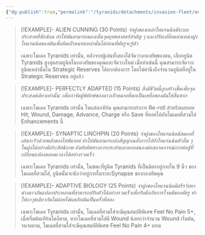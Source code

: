 ```yaml
---
{"dg-publish":true,"permalink":"/tyranids/detachments/invasion-fleet/enhancements/","dgEnableSearch":true,"created":"2023-12-14T17:42:49.108+07:00","updated":"2023-12-14T18:01:16.069+07:00"}
---
```


> [!EXAMPLE]- ALIEN CUNNING (30 Points)
> *จ่าฝูงของเหล่าไทแรนนิดมีระบบประสาทที่ซับซ้อน ทําให้มันสามารถมองเห็นจุดยุทธศาสตร์สําคัญ ๆ และปรับเปลี่ยนตําแหน่งฝูงไทแรนนิดของมันเพื่อยึดเป้าหมายเหล่านั้นได้ก่อนที่ศัตรูจะรู้ตัว*
> 
> เฉพาะโมเดล Tyranids เท่านั้น, หลังจากผู้เล่นทั้งสองได้จัดวางกองทัพของตน, เลือกยูนิต Tyranids สูงสุดสามยูนิตในกองทัพของคุณและจัดวางใหม่ เมื่อทําเช่นนี้ คุณสามารถจัดวางยูนิตเหล่านั้นใน Strategic Reserves ได้หากต้องการ โดยไม่คํานึงถึงจํานวนยูนิตที่อยู่ใน Strategic Reserves อยู่แล้ว

> [!EXAMPLE]- PERFECTLY ADAPTED (15 Points)
> *สิ่งมีชีวิตนี้ถูกสร้างขึ้นเพื่อจุดประสงค์เดียวเท่านั้น: เพื่อกําจัดผู้พิทักษ์ของดาวเป้าหมายที่ตกเป็นเหยื่อของมันให้สิ้นซาก*
> 
> เฉพาะโมเดล Tyranids เท่านั้น ในแต่ละเทิร์น คุณสามารถทําการ Re-roll สําหรับผลทอย Hit, Wound, Damage, Advance, Charge หรือ Save ที่ทอยให้กับโมเดลที่สวมใส่ Enhancements นี้

> [!EXAMPLE]- SYNAPTIC LINCHPIN (20 Points)
> *จ่าฝูงของไทแรนนิดมีสมองที่เต้นระรัวด้วยพลังของไฮฟ์มายด์ ทําให้มันสามารถส่งสัญญาณสั่งการไปยังไทแรนนิดตัวอื่น ๆ ในฝูงได้อย่างมีประสิทธิภาพ บังคับทิศทางการกระทําและตอบสนองต่อสถานการณ์การต่อสู้ที่เปลี่ยนแปลงตลอดเวลาได้อย่างรวดเร็ว*
> 
> เฉพาะโมเดล Tyranids เท่านั้น, ในขณะที่ยูนิต Tyranids ที่เป็นมิตรอยู่ภายใน 9 นิ้ว ของโมเดลที่สวมใส่, ยูนิตนั้นจะนับว่าอยู่ภายในระยะSynapse ของกองทัพคุณ

> [!EXAMPLE]- ADAPTIVE BIOLOGY (25 Points)
> *จ่าฝูงของไทแรนนิดมีสรีรวิทยาต่างดาวอันแปลกประหลาดที่สามารถปรับตัวได้อย่างรวดเร็วเพื่อรับมือกับการโจมตีของศัตรู ทําให้อาวุธเดียวกันไม่ค่อยได้ผลกับมันเป็นครั้งที่สอง*
> 
> เฉพาะโมเดล Tyranids เท่านั้น, โมเดลที่สวมใส่จะมีคุณสมบัติพิเศษ Feel No Pain 5+, เมื่อเริ่มต้นเทิร์นใดก็ตาม, หากโมเดลที่สวมใส่มี Wound น้อยกว่าจํานวน Wound เริ่มต้น, จนจบเกม, โมเดลที่สวมใส่จะมีคุณสมบัติพิเศษ Feel No Pain 4+ แทน
